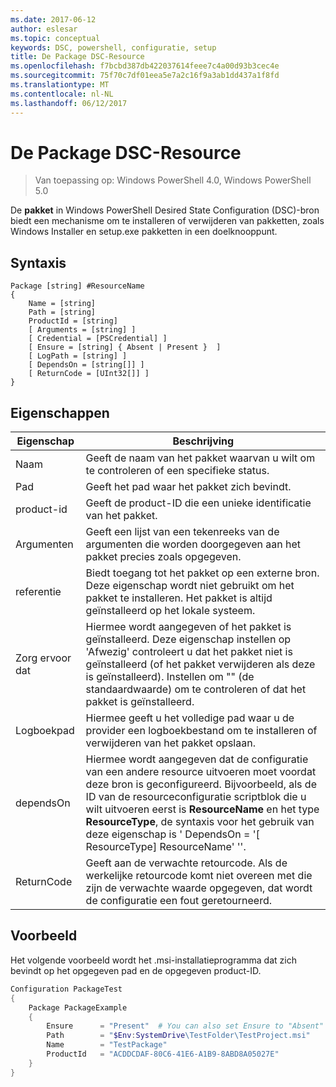 ```yaml
---
ms.date: 2017-06-12
author: eslesar
ms.topic: conceptual
keywords: DSC, powershell, configuratie, setup
title: De Package DSC-Resource
ms.openlocfilehash: f7bcbd387db422037614feee7c4a00d93b3cec4e
ms.sourcegitcommit: 75f70c7df01eea5e7a2c16f9a3ab1dd437a1f8fd
ms.translationtype: MT
ms.contentlocale: nl-NL
ms.lasthandoff: 06/12/2017
---
```

# <a name="dsc-package-resource"></a>De Package DSC-Resource

> Van toepassing op: Windows PowerShell 4.0, Windows PowerShell 5.0

De **pakket** in Windows PowerShell Desired State Configuration (DSC)-bron biedt een mechanisme om te installeren of verwijderen van pakketten, zoals Windows Installer en setup.exe pakketten in een doelknooppunt.

## <a name="syntax"></a>Syntaxis

```
Package [string] #ResourceName
{
    Name = [string]
    Path = [string]
    ProductId = [string]
    [ Arguments = [string] ]
    [ Credential = [PSCredential] ]
    [ Ensure = [string] { Absent | Present }  ]
    [ LogPath = [string] ]
    [ DependsOn = [string[]] ]
    [ ReturnCode = [UInt32[]] ]
}
```

## <a name="properties"></a>Eigenschappen
|  Eigenschap  |  Beschrijving   | 
|---|---| 
| Naam| Geeft de naam van het pakket waarvan u wilt om te controleren of een specifieke status.| 
| Pad| Geeft het pad waar het pakket zich bevindt.| 
| product-id| Geeft de product-ID die een unieke identificatie van het pakket.| 
| Argumenten| Geeft een lijst van een tekenreeks van de argumenten die worden doorgegeven aan het pakket precies zoals opgegeven.| 
| referentie| Biedt toegang tot het pakket op een externe bron. Deze eigenschap wordt niet gebruikt om het pakket te installeren. Het pakket is altijd geïnstalleerd op het lokale systeem.| 
| Zorg ervoor dat| Hiermee wordt aangegeven of het pakket is geïnstalleerd. Deze eigenschap instellen op 'Afwezig' controleert u dat het pakket niet is geïnstalleerd (of het pakket verwijderen als deze is geïnstalleerd). Instellen om "" (de standaardwaarde) om te controleren of dat het pakket is geïnstalleerd.| 
| Logboekpad| Hiermee geeft u het volledige pad waar u de provider een logboekbestand om te installeren of verwijderen van het pakket opslaan.| 
| dependsOn | Hiermee wordt aangegeven dat de configuratie van een andere resource uitvoeren moet voordat deze bron is geconfigureerd. Bijvoorbeeld, als de ID van de resourceconfiguratie scriptblok die u wilt uitvoeren eerst is **ResourceName** en het type **ResourceType**, de syntaxis voor het gebruik van deze eigenschap is ' DependsOn = '[ ResourceType] ResourceName' ''.| 
| ReturnCode| Geeft aan de verwachte retourcode. Als de werkelijke retourcode komt niet overeen met die zijn de verwachte waarde opgegeven, dat wordt de configuratie een fout geretourneerd.| 

## <a name="example"></a>Voorbeeld

Het volgende voorbeeld wordt het .msi-installatieprogramma dat zich bevindt op het opgegeven pad en de opgegeven product-ID.

```powershell
Configuration PackageTest
{
    Package PackageExample
    {
        Ensure      = "Present"  # You can also set Ensure to "Absent"
        Path        = "$Env:SystemDrive\TestFolder\TestProject.msi"
        Name        = "TestPackage"
        ProductId   = "ACDDCDAF-80C6-41E6-A1B9-8ABD8A05027E"
    } 
}
```

